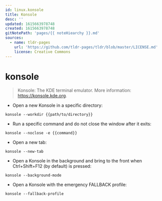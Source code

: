 ```yaml
---
id: linux.konsole
title: Konsole
desc: ''
updated: 1615663978748
created: 1615663978748
gitNotePath: 'pages/{{ noteHiearchy }}.md'
sources:
  - name: tldr-pages
    url: 'https://github.com/tldr-pages/tldr/blob/master/LICENSE.md'
    license: Creative Commons
---
```

# konsole

> Konsole: The KDE terminal emulator.
> More information: <https://konsole.kde.org>.

- Open a new Konsole in a specific directory:

`konsole --workdir {{path/to/directory}}`

- Run a specific command and do not close the window after it exits:

`konsole --noclose -e {{command}}`

- Open a new tab:

`konsole --new-tab`

- Open a Konsole in the background and bring to the front when Ctrl+Shift+F12 (by default) is pressed:

`konsole --background-mode`

- Open a Konsole with the emergency FALLBACK profile:

`konsole --fallback-profile`

